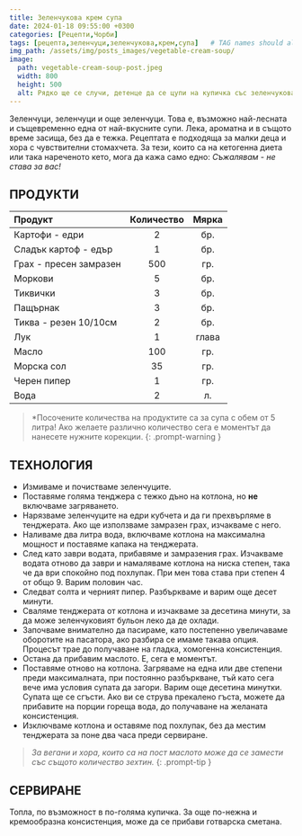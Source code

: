 ```yaml
---
title: Зеленчукова крем супа
date: 2024-01-18 09:55:00 +0300
categories: [Рецепти,Чорби]
tags: [рецепта,зеленчуци,зеленчукова,крем,супа]   # TAG names should always be lowercase
img_path: /assets/img/posts_images/vegetable-cream-soup/
image:
  path: vegetable-cream-soup-post.jpeg
  width: 800
  height: 500
  alt: Рядко ще се случи, детенце да се цупи на купичка със зеленчукова крем супичка.
---
```


Зеленчуци, зеленчуци и още зеленчуци. Това е, възможно най-лесната и същевременно една от най-вкусните супи. Лека, ароматна и в същото време засища, без да е тежка. Рецептата е подходяща за малки деца и хора с чувствителни стомахчета. За тези, които са на кетогенна диета или така нареченото кето, мога да кажа само едно: *Съжалявам - не става за вас!*

## **ПРОДУКТИ**

| Продукт                    |Количество  |Мярка   |
|:---------------------------|:----------:|:------:|
|Картофи - едри              |2           |бр.     |
|Сладък картоф - едър        |1           |бр.     |
|Грах - пресен замразен      |500         |гр.     |
|Моркови                     |5           |бр.     |
|Тиквички                    |3           |бр.     |
|Пащърнак                    |3           |бр.     |
|Тиква - резен 10/10см       |2           |бр.     |
|Лук                         |1           |глава   |
|Масло                       |100         |гр.     |
|Морска сол                  |35          |гр.     |
|Черен пипер                 |1           |гр.     |
|Вода                        |2           |л.      |

> *Посочените количества на продуктите са за супа с обем от 5 литра! Ако желаете различно количество сега е моментът да нанесете нужните корекции.
{: .prompt-warning }

## **ТЕХНОЛОГИЯ**

- Измиваме и почистваме зеленчуците.
- Поставяме голяма тенджера с тежко дъно на котлона, но **не** включваме загряването.
- Нарязваме зеленчуците на едри кубчета и да ги прехвърляме в тенджерата. Ако ще използваме замразен грах, изчакваме с него.
- Наливаме два литра вода, включваме котлона на максимална мощност и поставяме капака на тенджерата.
- След като заври водата, прибавяме и замразения грах. Изчакваме водата отново да заври и намаляваме котлона на ниска степен, така че да ври спокойно под похлупак. При мен това става при степен 4 от общо 9. Варим половин час.
- Следват солта и черният пипер. Разбъркваме и варим още десет минути.
- Сваляме тенджерата от котлона и изчакваме за десетина минути, за да може зеленчуковият бульон леко да де охлади.
- Започваме внимателно да пасираме, като постепенно увеличаваме оборотите на пасатора, ако разбира се имаме такава опция. Процесът трае до получаване на гладка, хомогенна консистенция.
- Остана да прибавим маслото. Е, сега е моментът.
- Поставяме отново на котлона. Загряваме на една или две степени преди максималната, при постоянно разбъркване, тъй като сега вече има условия супата да загори. Варим още десетина минутки. Супата ще се сгъсти. Ако ви се струва прекалено гъста, можете да прибавите на порции гореща вода, до получаване на желаната консистенция.
- Изключваме котлона и оставяме под похлупак, без да местим тенджерата за поне два часа преди сервиране.

> *За вегани и хора, които са на пост маслото може да се замести със същото количество зехтин.*
{: .prompt-tip }

## **СЕРВИРАНЕ**

Топла, по възможност в по-голяма купичка. За още по-нежна и кремообразна консистенция, може да се прибави готварска сметана.
